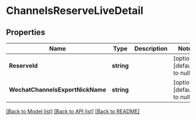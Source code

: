 # ChannelsReserveLiveDetail

## Properties
Name | Type | Description | Notes
------------ | ------------- | ------------- | -------------
**ReserveId** | **string** |  | [optional] [default to null]
**WechatChannelsExportNickName** | **string** |  | [optional] [default to null]

[[Back to Model list]](../README.md#documentation-for-models) [[Back to API list]](../README.md#documentation-for-api-endpoints) [[Back to README]](../README.md)


